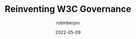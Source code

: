 ---
author: robinberjon
date: 2022-05-09
draft: true
permalink: false
tags:
  - standards
  - meta
target_url: https://berjon.com/w3c-governance/
title: Reinventing W3C Governance
---